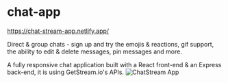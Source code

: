 # chat-app

https://chat-stream-app.netlify.app/

Direct & group chats - sign up and try the emojis & reactions, gif support, the ability to edit & delete messages, pin messages and more.

A fully responsive chat application built with a React front-end & an Express back-end, it is using GetStream.io's APIs. 
![ChatStream App](https://user-images.githubusercontent.com/44801711/176103078-7ab3fb81-7f4a-4bae-8945-7ac73e8634c8.png)

